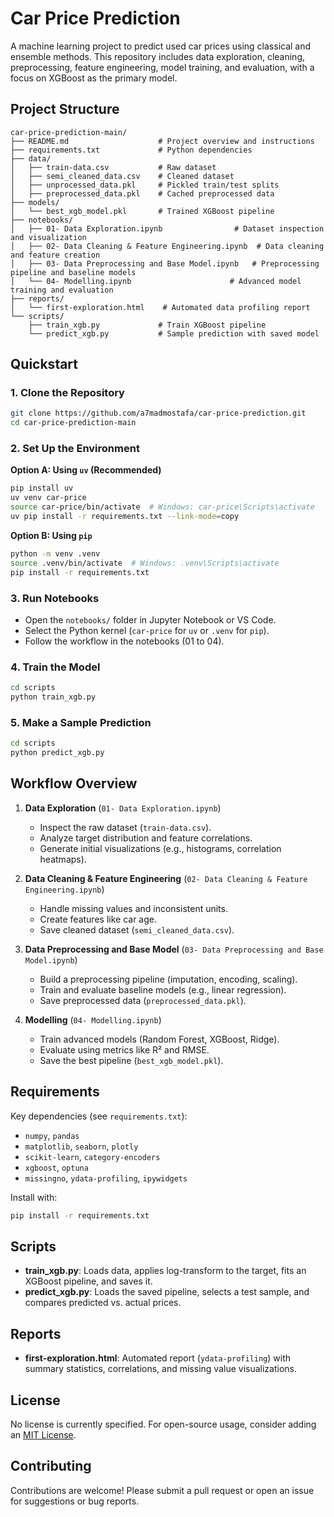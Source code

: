 # Car Price Prediction

A machine learning project to predict used car prices using classical and ensemble methods. This repository includes data exploration, cleaning, preprocessing, feature engineering, model training, and evaluation, with a focus on XGBoost as the primary model.

## Project Structure

```
car-price-prediction-main/
├── README.md                    # Project overview and instructions
├── requirements.txt             # Python dependencies
├── data/
│   ├── train-data.csv           # Raw dataset
│   ├── semi_cleaned_data.csv    # Cleaned dataset
│   ├── unprocessed_data.pkl     # Pickled train/test splits
│   ├── preprocessed_data.pkl    # Cached preprocessed data
├── models/
│   └── best_xgb_model.pkl       # Trained XGBoost pipeline
├── notebooks/
│   ├── 01- Data Exploration.ipynb                # Dataset inspection and visualization
│   ├── 02- Data Cleaning & Feature Engineering.ipynb  # Data cleaning and feature creation
│   ├── 03- Data Preprocessing and Base Model.ipynb   # Preprocessing pipeline and baseline models
│   └── 04- Modelling.ipynb                      # Advanced model training and evaluation
├── reports/
│   └── first-exploration.html    # Automated data profiling report
└── scripts/
    ├── train_xgb.py             # Train XGBoost pipeline
    └── predict_xgb.py           # Sample prediction with saved model
```

## Quickstart

### 1. Clone the Repository
```bash
git clone https://github.com/a7madmostafa/car-price-prediction.git
cd car-price-prediction-main
```

### 2. Set Up the Environment

**Option A: Using `uv` (Recommended)**
```bash
pip install uv
uv venv car-price
source car-price/bin/activate  # Windows: car-price\Scripts\activate
uv pip install -r requirements.txt --link-mode=copy
```

**Option B: Using `pip`**
```bash
python -m venv .venv
source .venv/bin/activate  # Windows: .venv\Scripts\activate
pip install -r requirements.txt
```

### 3. Run Notebooks
- Open the `notebooks/` folder in Jupyter Notebook or VS Code.
- Select the Python kernel (`car-price` for `uv` or `.venv` for `pip`).
- Follow the workflow in the notebooks (01 to 04).

### 4. Train the Model
```bash
cd scripts
python train_xgb.py
```

### 5. Make a Sample Prediction
```bash
cd scripts
python predict_xgb.py
```

## Workflow Overview

1. **Data Exploration** (`01- Data Exploration.ipynb`)
   - Inspect the raw dataset (`train-data.csv`).
   - Analyze target distribution and feature correlations.
   - Generate initial visualizations (e.g., histograms, correlation heatmaps).

2. **Data Cleaning & Feature Engineering** (`02- Data Cleaning & Feature Engineering.ipynb`)
   - Handle missing values and inconsistent units.
   - Create features like car age.
   - Save cleaned dataset (`semi_cleaned_data.csv`).

3. **Data Preprocessing and Base Model** (`03- Data Preprocessing and Base Model.ipynb`)
   - Build a preprocessing pipeline (imputation, encoding, scaling).
   - Train and evaluate baseline models (e.g., linear regression).
   - Save preprocessed data (`preprocessed_data.pkl`).

4. **Modelling** (`04- Modelling.ipynb`)
   - Train advanced models (Random Forest, XGBoost, Ridge).
   - Evaluate using metrics like R² and RMSE.
   - Save the best pipeline (`best_xgb_model.pkl`).

## Requirements

Key dependencies (see `requirements.txt`):
- `numpy`, `pandas`
- `matplotlib`, `seaborn`, `plotly`
- `scikit-learn`, `category-encoders`
- `xgboost`, `optuna`
- `missingno`, `ydata-profiling`, `ipywidgets`

Install with:
```bash
pip install -r requirements.txt
```

## Scripts

- **train_xgb.py**: Loads data, applies log-transform to the target, fits an XGBoost pipeline, and saves it.
- **predict_xgb.py**: Loads the saved pipeline, selects a test sample, and compares predicted vs. actual prices.

## Reports

- **first-exploration.html**: Automated report (`ydata-profiling`) with summary statistics, correlations, and missing value visualizations.

## License

No license is currently specified. For open-source usage, consider adding an [MIT License](https://opensource.org/licenses/MIT).

## Contributing

Contributions are welcome! Please submit a pull request or open an issue for suggestions or bug reports.
